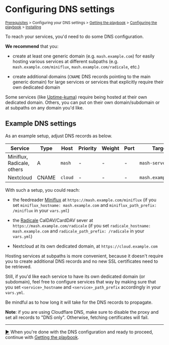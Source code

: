 <!--
SPDX-FileCopyrightText: 2018 - 2024 MDAD project contributors
SPDX-FileCopyrightText: 2023 Julian-Samuel Gebühr
SPDX-FileCopyrightText: 2023 Slavi Pantaleev
SPDX-FileCopyrightText: 2025 Suguru Hirahara

SPDX-License-Identifier: AGPL-3.0-or-later
-->

# Configuring DNS settings

<sup>[Prerequisites](prerequisites.md) > Configuring your DNS settings > [Getting the playbook](getting-the-playbook.md) > [Configuring the playbook](configuring-playbook.md) > [Installing](installing.md)</sup>

To reach your services, you'd need to do some DNS configuration.

**We recommend** that you:

- create at least one generic domain (e.g. `mash.example.com`) for easily hosting various services at different subpaths (e.g. `mash.example.com/miniflux`, `mash.example.com/radicale`, etc.)

- create additional domains (`CNAME` DNS records pointing to the main generic domain) for large services or services that explicitly require their own dedicated domain

Some services (like [Uptime-kuma](services/uptime-kuma.md)) require being hosted at their own dedicated domain. Others, you can put on their own domain/subdomain or at subpaths on any domain you'd like.

## Example DNS settings

As an example setup, adjust DNS records as below.

| Service                    | Type  | Host    | Priority | Weight | Port | Target             |
|--------------------------- | ----- | ------- | -------- | ------ | ---- | -------------------|
| Miniflux, Radicale, others | A     | `mash`  | -        | -      | -    | `mash-server-IP`   |
| Nextcloud                  | CNAME | `cloud` | -        | -      | -    | `mash.example.com` |

With such a setup, you could reach:

- the feedreader [Miniflux](services/miniflux.md) at `https://mash.example.com/miniflux` (if you set `miniflux_hostname: mash.example.com` and `miniflux_path_prefix: /miniflux` in your `vars.yml`)

- the [Radicale](services/radicale.md) CalDAV/CardDAV sever at `https://mash.example.com/radicale` (if you set `radicale_hostname: mash.example.com` and `radicale_path_prefix: /radicale` in your `vars.yml`)

- Nextcloud at its own dedicated domain, at `https://cloud.example.com`

Hosting services at subpaths is more convenient, because it doesn't require you to create additional DNS records and no new SSL certificates need to be retrieved.

Still, if you'd like each service to have its own dedicated domain (or subdomain), feel free to configure services that way by making sure that you set `<service>_hostname` and `<service>_path_prefix` accordingly in your `vars.yml`.

Be mindful as to how long it will take for the DNS records to propagate.

**Note**: if you are using Cloudflare DNS, make sure to disable the proxy and set all records to "DNS only". Otherwise, fetching certificates will fail.

---------------------------------------------

[▶️](getting-the-playbook.md) When you're done with the DNS configuration and ready to proceed, continue with [Getting the playbook](getting-the-playbook.md).
